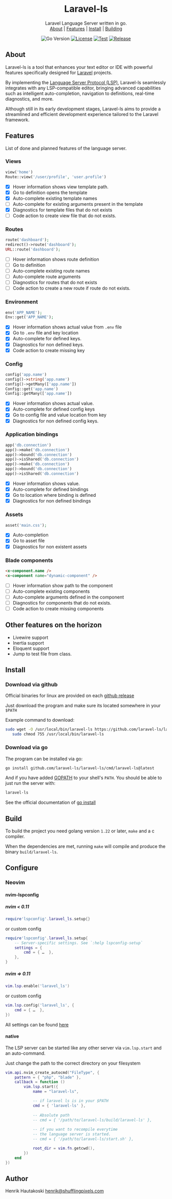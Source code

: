 <h1 align="center">Laravel-ls</h1>

<p align="center">
    Laravel Language Server written in go.
    <br />
    <a href="#about">About</a>
    |
    <a href="#features">Features</a>
    |
    <a href="#install">Install</a>
    |
    <a href="#build">Building</a>
</p>

<div align="center">

![Go Version](https://img.shields.io/github/go-mod/go-version/laravel-ls/laravel-ls?style=for-the-badge)
[![License](https://img.shields.io/github/license/laravel-ls/laravel-ls?style=for-the-badge)](/LICENSE)
[![Test](https://img.shields.io/github/actions/workflow/status/laravel-ls/laravel-ls/test.yml?style=for-the-badge&label=test)](https://github.com/laravel-ls/laravel-ls/actions/workflows/test.yml)
[![Release](https://img.shields.io/github/v/release/laravel-ls/laravel-ls?include_prereleases&style=for-the-badge)](https://github.com/laravel-ls/laravel-ls/releases/latest)

</div>

## About

Laravel-ls is a tool that enhances your text editor or IDE with
powerful features specifically designed for [Laravel](https://laravel.com) projects.

By implementing the [Language Server Protocol (LSP)](https://microsoft.github.io/language-server-protocol/),
Laravel-ls seamlessly integrates with any LSP-compatible editor, bringing advanced capabilities
such as intelligent auto-completion, navigation to definitions, real-time diagnostics, and more.

Although still in its early development stages, Laravel-ls aims to provide a
streamlined and efficient development experience tailored to the Laravel framework.

## Features

List of done and planned features of the language server.

### Views

```php
view('home')
Route::view('/user/profile', 'user.profile')
```

- [x] Hover information shows view template path.
- [x] Go to definition opens the template
- [x] Auto-complete existing template names
- [ ] Auto-complete for existing arguments present in the template
- [x] Diagnostics for template files that do not exists
- [ ] Code action to create view file that do not exists.

### Routes

```php
route('dashboard');
redirect()->route('dashboard');
URL::route('dashboard');
```

- [ ] Hover information shows route definition
- [ ] Go to definition
- [ ] Auto-complete existing route names
- [ ] Auto-complete route arguments
- [ ] Diagnostics for routes that do not exists
- [ ] Code action to create a new route if route do not exists.

### Environment

```php
env('APP_NAME');
Env::get('APP_NAME');
```

- [x] Hover information shows actual value from `.env` file
- [x] Go to `.env` file and key location
- [x] Auto-complete for defined keys.
- [x] Diagnostics for non defined keys.
- [x] Code action to create missing key

### Config

```php
config('app.name')
config()->string('app.name')
config()->getMany(['app.name'])
Config::get('app.name')
Config::getMany(['app.name'])
```

- [x] Hover information shows actual value.
- [x] Auto-complete for defined config keys
- [x] Go to config file and value location from key
- [x] Diagnostics for non defined config keys.

### Application bindings

```php
app('db.connection')
app()->make('db.connection')
app()->bound('db.connection')
app()->isShared('db.connection')
app()->make('db.connection')
app()->bound('db.connection')
app()->isShared('db.connection')
```

- [x] Hover information shows value.
- [x] Auto-complete for defined bindings
- [x] Go to location where binding is defined
- [x] Diagnostics for non defined bindings

### Assets

```php
asset('main.css');
```

- [x] Auto-completion
- [x] Go to asset file
- [x] Diagnostics for non existent assets

### Blade components

```html
<x-component.name />
<x-component name="dynamic-component" />
```

- [ ] Hover information show path to the component
- [ ] Auto-complete existing components
- [ ] Auto-complete arguments defined in the component
- [ ] Diagnostics for components that do not exists.
- [ ] Code action to create missing components

## Other features on the horizon

- Livewire support
- Inertia support
- Eloquent support
- Jump to test file from class.

## Install

###  Download via github

Official binaries for linux are provided on each [github release](https://github.com/laravel-ls/laravel-ls/releases)

Just download the program and make sure its located somewhere in your `$PATH`

Example command to download:
```sh
sudo wget -O /usr/local/bin/laravel-ls https://github.com/laravel-ls/laravel-ls/releases/download/<VERSION>/laravel-ls-<VERSION>-linux-amd64 & \
   sudo chmod 755 /usr/local/bin/laravel-ls
```

### Download via go

The program can be installed via go:

```sh
go install github.com/laravel-ls/laravel-ls/cmd/laravel-ls@latest
```

And if you have added [GOPATH](https://pkg.go.dev/cmd/go#hdr-GOPATH_environment_variable) to your shell's `PATH`. You should be able to just run the server with:

```sh
laravel-ls
```

See the official documentation of [go install](https://go.dev/ref/mod#go-install)

## Build

To build the project you need golang version `1.22` or later, `make` and a c compiler.

When the dependencies are met, running `make` will compile and produce the
binary `build/laravel-ls`.

## Configure

### Neovim

#### nvim-lspconfig

##### nvim < 0.11

```lua
require'lspconfig'.laravel_ls.setup{}
```

or custom config 

```lua
require'lspconfig'.laravel_ls.setup{
    -- Server-specific settings. See `:help lspconfig-setup`
    settings = {
        cmd = { …  },
    },
}
```

##### nvim => 0.11

```lua
vim.lsp.enable('laravel_ls')
```

or custom config

```lua
vim.lsp.config('laravel_ls', {
    cmd = { …  },
})
```

All settings can be found [here](https://github.com/neovim/nvim-lspconfig/blob/master/doc/configs.md#laravel_ls)

#### native

The LSP server can be started like any other server via `vim.lsp.start` and an auto-command.

Just change the path to the correct directory on your filesystem

```lua
vim.api.nvim_create_autocmd("FileType", {
    pattern = { "php", "blade" },
    callback = function ()
        vim.lsp.start({
            name = "laravel-ls",

            -- if laravel ls is in your $PATH
            cmd = { 'laravel-ls' },
            
            -- Absolute path
            -- cmd = { '/path/to/laravel-ls/build/laravel-ls' },
            
            -- if you want to recompile everytime
            -- the language server is started.
            -- cmd = { '/path/to/laravel-ls/start.sh' },

            root_dir = vim.fn.getcwd(),
        })
    end
})
```


## Author

Henrik Hautakoski <henrik@shufflingpixels.com>

